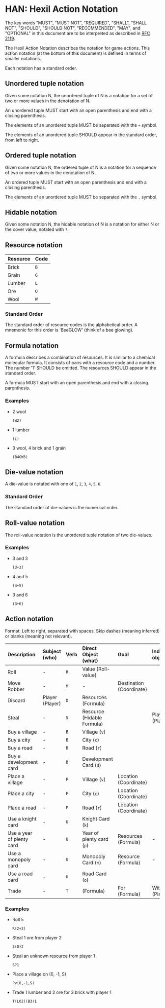 # HAN: Hexil Action Notation

The key words "MUST", "MUST NOT", "REQUIRED", "SHALL", "SHALL NOT", "SHOULD",
"SHOULD NOT", "RECOMMENDED", "MAY", and "OPTIONAL" in this document are to be
interpreted as described in [RFC 2119](https://www.ietf.org/rfc/rfc2119.txt).

The Hexil Action Notation describes the notation for game actions. This action
notation (at the bottom of this document) is defined in terms of smaller
notations.

Each notation has a standard order.

## Unordered tuple notation

Given some notation N, the unordered tuple of N is a notation for a set of two
or more values in the denotation of N.

An unordered tuple MUST start with an open parenthesis and end with a closing
parenthesis.

The elements of an unordered tuple MUST be separated with the `+` symbol.

The elements of an unordered tuple SHOULD appear in the standard order, from
left to right.

## Ordered tuple notation

Given some notation N, the ordered tuple of N is a notation for a sequence of
two or more values in the denotation of N.

An ordered tuple MUST start with an open parenthesis and end with a closing
parenthesis.

The elements of an unordered tuple MUST be separated with the `,` symbol.

## Hidable notation

Given some notation N, the hidable notation of N is a notation for either N or
the cover value, notated with `?`.

## Resource notation

| Resource | Code |
| -------- | ---- |
| Brick    | `B`  |
| Grain    | `G`  |
| Lumber   | `L`  |
| Ore      | `O`  |
| Wool     | `W`  |

### Standard Order

The standard order of resource codes is the alphabetical order. A mnemonic for
this order is 'BeeGLOW' (think of a bee glowing).

## Formula notation

A formula describes a combination of resources. It is similar to a chemical
molecular formula. It consists of pairs with a resource code and a number. The
number '1' SHOULD be omitted. The resources SHOULD appear in the standard order.

A formula MUST start with an open parenthesis and end with a closing
parenthesis.

### Examples

-   2 wool

    `(W2)`

-   1 lumber

    `(L)`

-   3 wool, 4 brick and 1 grain

    `(B4GW3)`

## Die-value notation

A die-value is notated with one of `1`, `2`, `3`, `4`, `5`, `6`.

### Standard Order

The standard order of die-values is the numerical order.

## Roll-value notation

The roll-value notation is the unordered tuple notation of two die-values.

### Examples

-   3 and 3

    `(3+3)`

-   4 and 5

    `(4+5)`

-   3 and 6

    `(3+6)`

## Action notation

Format: Left to right, separated with spaces. Skip dashes (meaning inferred) or
blanks (meaning not relevant).

| Description               | Subject (who)   | Verb | Direct Object (what)       | Goal                     | Indirect object |
| :------------------------ | :-------------- | :--- | :------------------------- | :----------------------- | :-------------- |
| Roll                      | -               | `R`  | Value (Roll-value)         |                          |                 |
| Move Robber               | -               | `M`  | -                          | Destination (Coordinate) |                 |
| Discard                   | Player (Player) | `D`  | Resources (Formula)        |                          |                 |
| Steal                     | -               | `S`  | Resource (Hidable Formula) |                          | Player (Player) |
| Buy a village             | -               | `B`  | Village (`v`)              |                          |                 |
| Buy a city                | -               | `B`  | City (`c`)                 |                          |                 |
| Buy a road                | -               | `B`  | Road (`r`)                 |                          |                 |
| Buy a development card    | -               | `B`  | Development Card (`d`)     |                          |                 |
| Place a village           | -               | `P`  | Village (`v`)              | Location (Coordinate)    |                 |
| Place a city              | -               | `P`  | City (`c`)                 | Location (Coordinate)    |                 |
| Place a road              | -               | `P`  | Road (`r`)                 | Location (Coordinate)    |                 |
| Use a knight card         | -               | `U`  | Knight Card (`k`)          |                          |                 |
| Use a year of plenty card | -               | `U`  | Year of plenty card (`p`)  | Resources (Formula)      | -               |
| Use a monopoly card       | -               | `U`  | Monopoly Card (`m`)        | Resource (Formula)       | -               |
| Use a road card           | -               | `U`  | Road Card (`o`)            |                          |                 |
| Trade                     | -               | `T`  | (Formula)                  | For (Formula)            | With (Player)   |

### Examples

-   Roll 5

    `R(2+3)`

-   Steal 1 ore from player 2

    `S(O)2`

-   Steal an unknown resource from player 1

    `S?1`

-   Place a village on (0, -1, S)

    `Pv(0,-1,S)`

-   Trade 1 lumber and 2 ore for 3 brick with player 1

    `T(LO2)(B3)1`
